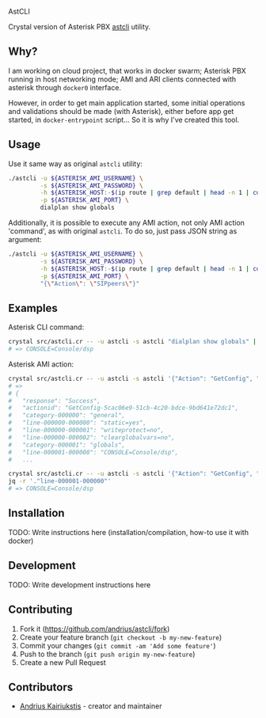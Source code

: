 AstCLI

Crystal version of Asterisk PBX [astcli](https://github.com/asterisk/asterisk/blob/master/contrib/scripts/astcli) utility.

## Why?

I am working on cloud project, that works in docker swarm; Asterisk PBX running
in host networking mode; AMI and ARI clients connected with asterisk through
`docker0` interface.

However, in order to get main application started, some initial operations and
validations should be made (with Asterisk), either before app get started, in
`docker-entrypoint` script... So it is why I've created this tool.

## Usage

Use it same way as original `astcli` utility:

```bash
./astcli -u ${ASTERISK_AMI_USERNAME} \
         -s ${ASTERISK_AMI_PASSWORD} \
         -h ${ASTERISK_HOST:-$(ip route | grep default | head -n 1 | cut -d' ' -f3)} \
         -p ${ASTERISK_AMI_PORT} \
         dialplan show globals
```

Additionally, it is possible to execute any AMI action, not only AMI action
'command', as with original `astcli`. To do so, just pass JSON string as
argument:

```bash
./astcli -u ${ASTERISK_AMI_USERNAME} \
         -s ${ASTERISK_AMI_PASSWORD} \
         -h ${ASTERISK_HOST:-$(ip route | grep default | head -n 1 | cut -d' ' -f3)} \
         -p ${ASTERISK_AMI_PORT} \
         "{\"Action\": \"SIPpeers\"}"
```

## Examples

Asterisk CLI command:

```bash
crystal src/astcli.cr -- -u astcli -s astcli "dialplan show globals" | grep "CONSOLE="
# => CONSOLE=Console/dsp
```

Asterisk AMI action:

```bash
crystal src/astcli.cr -- -u astcli -s astcli '{"Action": "GetConfig", "filename": "extensions.conf"}'
# =>
# {
#   "response": "Success",
#   "actionid": "GetConfig-5cac06e9-51cb-4c20-bdce-9bd641e72dc1",
#   "category-000000": "general",
#   "line-000000-000000": "static=yes",
#   "line-000000-000001": "writeprotect=no",
#   "line-000000-000002": "clearglobalvars=no",
#   "category-000001": "globals",
#   "line-000001-000000": "CONSOLE=Console/dsp",
#   ...

crystal src/astcli.cr -- -u astcli -s astcli '{"Action": "GetConfig", "filename": "extensions.conf"}' | \
jq -r '."line-000001-000000"'
# => CONSOLE=Console/dsp
```

## Installation

TODO: Write instructions here (installation/compilation, how-to use it with
docker)

## Development

TODO: Write development instructions here

## Contributing

1. Fork it (<https://github.com/andrius/astcli/fork>)
2. Create your feature branch (`git checkout -b my-new-feature`)
3. Commit your changes (`git commit -am 'Add some feature'`)
4. Push to the branch (`git push origin my-new-feature`)
5. Create a new Pull Request

## Contributors

- [Andrius Kairiukstis](https://github.com/andrius) - creator and maintainer
